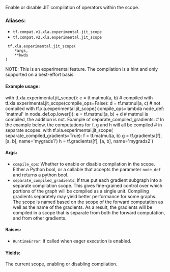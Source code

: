 Enable or disable JIT compilation of operators within the scope.
### Aliases:
- `tf.compat.v1.xla.experimental.jit_scope`
- `tf.compat.v2.xla.experimental.jit_scope`

```
 tf.xla.experimental.jit_scope(
    *args,
    **kwds
)
```
NOTE: This is an experimental feature.
The compilation is a hint and only supported on a best-effort basis.
#### Example usage:
with tf.xla.experimental.jit_scope(): c = tf.matmul(a, b) # compiled with tf.xla.experimental.jit_scope(compile_ops=False): d = tf.matmul(a, c) # not compiled with tf.xla.experimental.jit_scope( compile_ops=lambda node_def: 'matmul' in node_def.op.lower()): e = tf.matmul(a, b) + d # matmul is compiled, the addition is not.
Example of separate_compiled_gradients: # In the example below, the computations for f, g and h will all be compiled # in separate scopes. with tf.xla.experimental.jit_scope( separate_compiled_gradients=True): f = tf.matmul(a, b) g = tf.gradients([f], [a, b], name='mygrads1') h = tf.gradients([f], [a, b], name='mygrads2')
#### Args:
- `compile_ops`: Whether to enable or disable compilation in the scope. Either a Python bool, or a callable that accepts the parameter `node_def` and returns a python bool.
- `separate_compiled_gradients`: If true put each gradient subgraph into a separate compilation scope. This gives fine-grained control over which portions of the graph will be compiled as a single unit. Compiling gradients separately may yield better performance for some graphs. The scope is named based on the scope of the forward computation as well as the name of the gradients. As a result, the gradients will be compiled in a scope that is separate from both the forward computation, and from other gradients.
#### Raises:
- `RuntimeError`: if called when eager execution is enabled.
#### Yields:
The current scope, enabling or disabling compilation.
